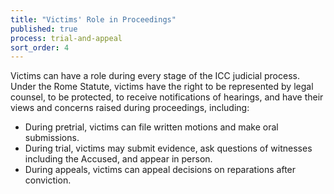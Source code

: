 ```yaml
---
title: "Victims' Role in Proceedings"
published: true
process: trial-and-appeal
sort_order: 4
---
```



Victims can have a role during every stage of the ICC judicial process. Under the Rome Statute, victims have the right to be represented by legal counsel, to be protected, to receive notifications of hearings, and have their views and concerns raised during proceedings, including:

* During pretrial, victims can file written motions and make oral submissions.
* During trial, victims may submit evidence, ask questions of witnesses including the Accused, and appear in person.
* During appeals, victims can appeal decisions on reparations after conviction.